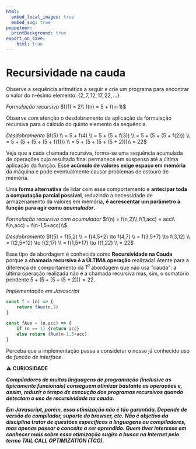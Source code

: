 ```yaml
---
html:
  embed_local_images: true
  embed_svg: true
puppeteer: 
  printBackground: true
export_on_save:
    html: true
---
```

<!-- 29 -->

# Recursividade na cauda

Observe a sequência aritmética a seguir e crie um programa para encontrar o valor do n-ésimo elemento: $\{2,7,12,17,22,...\}$

_Formulação recursiva_
$f(1) = 2\\
f(n) = 5 + f(n-1)$

Observe com atenção o desdobramento da aplicação da formulação recursiva para o cálculo do quinto elemento da sequência.

_Desdobramento_
$f(5) \\
= 5 + f(4) \\
= 5 + (5 + f(3)) \\
= 5 + (5 + (5 + f(2))) \\
= 5 + (5 + (5 + (5 + f(1))) \\
= 5 + (5 + (5 + (5 + 2)))\\
= 22$

Veja que a cada chamada recursiva, forma-se uma sequência acumulada de operações cujo resultado final permanece em suspenso até a última aplicação da função. Esse **acúmulo de valores exige espaço em memória** da máquina e pode eventualmente causar problemas de estouro de memória.

Uma **forma alternativa** de lidar com esse comportamento e **antecipar toda a computação parcial possível**, reduzindo a necessidade de armazenamento da valores em memória, **é acrescentar um parâmetro à função para agir como _acumulador_**.

_Formulação recursiva com acumulador_
$f(n) = f(n,2)\\
f(1,acc) = acc\\
f(n,acc) = f(n-1,5+acc)\\$

_Desdobramento_
$f(5) = f(5,2) \\
= f(4,5+2) \to f(4,7) \\
= f(3,5+7) \to f(3,12) \\
= f(2,5+12) \to f(2,17) \\
= f(1,5+17) \to f(1,22) \\
= 22$

Esse tipo de abordagem é conhecida como **Recursividade na Cauda** porque a **chamada recursiva é a ÚLTIMA operação** realizada! Atente para a diferença de comportamento da $1^a$ abordagem que não usa "cauda": a última operação realizada não é a chamada recursiva mas, sim, o somatório pendente $5 + (5 + (5 + (5 + 2))) = 22$.

_Implementação em Javascript_
```js
const f = (n) => {
    return fAux(n,2)
}

const fAux = (n,acc) => {
    if (n == 1) {return acc} 
    else return fAux(n-1,5+acc)
}
```

Perceba que a implementação passa a considerar o nosso já conhecido uso de _funcão de interface_.

:warning: **CURIOSIDADE**

***Compiladores de muitas linguagens de programação (inclusive as tipicamente funcionais) conseguem otimizar bastante as operações e, assim, reduzir o tempo de execução dos programas recursivos quando detectam o uso de recursividade na cauda.*** 

***Em Javascript, porém, essa otimização não é tão garantida. Depende de versão do compilador, suporte do browser, etc. Não é objetivo da disciplina tratar de questões específicas a linguagens ou compiladores, mas apenas passar o conceito a ser aprendido. Quem tiver interesse em conhecer mais sobre essa otimização sugiro a busca na Internet pelo termo **TAIL CALL OPTIMIZATION (TCO)**.***